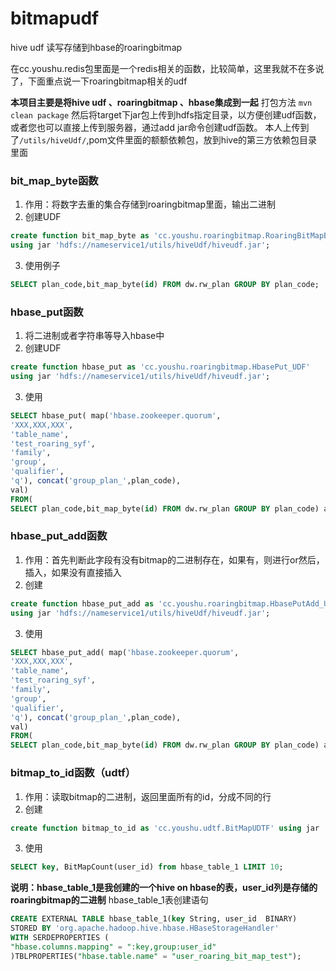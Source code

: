 # bitmapudf
hive udf 读写存储到hbase的roaringbitmap

在cc.youshu.redis包里面是一个redis相关的函数，比较简单，这里我就不在多说了，下面重点说一下roaringbitmap相关的udf

**本项目主要是将hive udf 、roaringbitmap 、hbase集成到一起**
打包方法
`mvn clean package`
然后将target下jar包上传到hdfs指定目录，以方便创建udf函数，或者您也可以直接上传到服务器，通过add jar命令创建udf函数。
本人上传到了`/utils/hiveUdf/`,pom文件里面的额额依赖包，放到hive的第三方依赖包目录里面
### bit_map_byte函数
 1. 作用：将数字去重的集合存储到roaringbitmap里面，输出二进制
 2. 创建UDF
```sql
create function bit_map_byte as 'cc.youshu.roaringbitmap.RoaringBitMapByteUDAF' 
using jar 'hdfs://nameservice1/utils/hiveUdf/hiveudf.jar';
```
 3. 使用例子
```sql
SELECT plan_code,bit_map_byte(id) FROM dw.rw_plan GROUP BY plan_code;
```
### hbase_put函数
 1. 将二进制或者字符串等导入hbase中
 2. 创建UDF

```sql
create function hbase_put as 'cc.youshu.roaringbitmap.HbasePut_UDF' 
using jar 'hdfs://nameservice1/utils/hiveUdf/hiveudf.jar';
```
 3. 使用
```sql
SELECT hbase_put( map('hbase.zookeeper.quorum',
'XXX,XXX,XXX',
'table_name',
'test_roaring_syf',
'family',
'group',
'qualifier',
'q'), concat('group_plan_',plan_code),
val)
FROM(
SELECT plan_code,bit_map_byte(id) FROM dw.rw_plan GROUP BY plan_code) a;
```
### hbase_put_add函数

 1. 作用：首先判断此字段有没有bitmap的二进制存在，如果有，则进行or然后，插入，如果没有直接插入
 2. 创建
 

```sql
create function hbase_put_add as 'cc.youshu.roaringbitmap.HbasePutAdd_UDF' 
using jar 'hdfs://nameservice1/utils/hiveUdf/hiveudf.jar';
```

 3. 使用
 

```sql
SELECT hbase_put_add( map('hbase.zookeeper.quorum',
'XXX,XXX,XXX',
'table_name',
'test_roaring_syf',
'family',
'group',
'qualifier',
'q'), concat('group_plan_',plan_code),
val)
FROM(
SELECT plan_code,bit_map_byte(id) FROM dw.rw_plan GROUP BY plan_code) a;
```
### bitmap_to_id函数（udtf）

 1. 作用：读取bitmap的二进制，返回里面所有的id，分成不同的行
 2. 创建
 

```sql
create function bitmap_to_id as 'cc.youshu.udtf.BitMapUDTF' using jar 'hdfs://nameservice1/utils/hiveUdf/hiveudf.jar';
```

 3. 使用
 

```sql
SELECT key, BitMapCount(user_id) from hbase_table_1 LIMIT 10;
```
**说明：hbase_table_1是我创建的一个hive on hbase的表，user_id列是存储的roaringbitmap的二进制**
hbase_table_1表创建语句

```sql
CREATE EXTERNAL TABLE hbase_table_1(key String, user_id  BINARY) 
STORED BY 'org.apache.hadoop.hive.hbase.HBaseStorageHandler'
WITH SERDEPROPERTIES (
"hbase.columns.mapping" = ":key,group:user_id"
)TBLPROPERTIES("hbase.table.name" = "user_roaring_bit_map_test");
```


